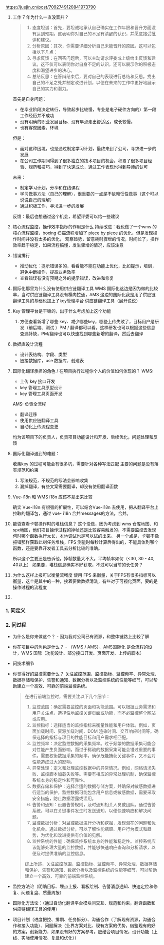 https://juejin.cn/post/7092749120841973790

1. 工作 7 年为什么一直没晋升？

   > 1. 态度坦诚：首先，要坦诚地承认自己确实在工作年限和晋升方面没有达到预期。这表明你对自己的不足有清醒的认识，并愿意接受批评和建议。
   > 2. 分析原因：其次，你需要详细分析自己未能晋升的原因。这可以包括以下几点：
   > 3. 寻求反馈：在回答问题后，可以主动请求评委或上级给出反馈和建议。这不仅可以表明你对自身不足的认识，还可以展示你的积极态度和渴望进步的决心。
   > 4. 总结反思：在答辩结束后，要对自己的表现进行总结和反思。找出自己的不足之处并制定改进计划，以便在未来的工作中更好地展示自己的实力和潜力。

   首先是自身问题：

   - 在毕业阶段决定转行，导致起步比较慢，专业是电子硬件方向的）第一段工作经历并不成功
   - 没有明确的职业发展目标、没有早点走出舒适区，成长较慢，
   - 也有客观因素，环境

   但是：

   - 面对这种困境，也是通过制定学习计划，最终来到了公司，寻求进一步的发展
   - 在公司工作期间得到了很多独立的技术项目的机会，积累了很多项目经验、规范和技巧，得到了快速成长，通过工作表现也得到导师的认可

   未来：

   - 制定学习计划，分享和在线课程
   - 学习做事方法（自己的理解），很重要的一点是不依赖惯性做事（这个可以说说自己的理解）
   - 通过积极工作，寻求进一步的发展

   反馈：最后也想通过这个机会，希望评委可以给一些建议

2. 核心流程监控，操作效率指标的作用是什么
   持续改进：我也做了一个wms 的核心流程监控，boxing 扫描流程增加了 piece by piece 的优化，但是发现操作时间并没有太多的优化，
   观察趋势，留意耗时骤增的情况，时间长了，操作效率趋于稳定，如果流程搞懂，发生骤增的情况，应该注意

3. 错误排行

   - 推动优化：提示错误多的，看看能不能在功能上优化，比如提示，培训，避免中断操作，提高业务效率
   - 查看错误有没有预期之外的提示错误，改进和修复

4. 国际化那里为什么没有使用供应链翻译工具
   WMS 国际化这边是因为做的比较早，当时供应链翻译工具没有横向拉通，AMS 这边的国际化我是用了供应链翻译工具的基础也加上了key管理平台
   供应链翻译工具（展开说说）

5. Key 管理平台是干嘛的，出于什么考虑加上这个功能

   1. 方便查看新增了哪些 key、减少哪些key，哪些上传失败了，目标用户是研发（前后端、测试 ）PM / 翻译都可以看，这样研发也可以根据这些信息查漏补缺，PM/翻译也可以快速找到哪些新增的翻译，然后去翻译

6. 数据库设计流程

   - 设计表结构、字段、类型
   - 链接数据库，use 数据库，创建表

7. 国际化翻译承担的角色 / 在项目执行过程你个人的价值如何体现的？
   WMS:

   - 上传 key 接口开发
   - key 管理工具原型设计
   - key 管理工具页面开发

   AMS: 负责全流程

   - 翻译迁移
   - 使用供应链翻译工具
   - 自动化上传流程变更

   均为该项目下的负责人，负责项目功能设计和开发、后续优化，问题处理和反馈

8. 国际化翻译遇到的难题：

   收集key 的过程可能会有很多坑，需要针对各种写法匹配 主要的问题是没有落实规范和约束

   1. 写法规范，不规范的写法会影响收集
   2. 漏掉翻译，有些文案需要翻译，却没有使用翻译函数

9. Vue-i18n 和 WMS i18n 应该不拿出来比较

   确实 Vue-i18n 有很强的扩展性，可以结合Vue-i18n 去使用，把从翻译平台上拉取的翻译包，通过 vue- i18n 合并messages的方法，合并。



10. 能否查看卡顿操作时的堆栈信息？
    这个没做，因为考虑到 wms 仓库地图、和 spx地图，他们项目操作过程的掉帧还是比较容易触发的，不需要监控去发现何时哪个函数执行太长，本地调试也是可以试的出来。
    另一个点是，卡顿不像报错那样获取此刻任务堆栈，FPS 测量时每秒计算后得出的，不能具体到哪个函数，还是要靠开发者工具去分析比较的准确。

    所以这个主要还是告诉他，掉帧数量大不大，平均帧率如何（<30, 30 - 40, 40以上）
    如果要，堆栈信息确实不好获取，不过可以当前的长任务？

11. 为什么这样上报可以衡量流畅度
    使用 FPS 来衡量，关于FPS有很多指标可以衡量，这个是其中的一种，接着要做数据清洗，有些对于可视化页面，要的是操作过程的流程度

12. 





### 1. 问定义

### 2. 问过程

- 为什么是你来做这个？  - 因为我对公司已有资源，和整体链路上比较了解

- 你在项目中的角色是什么？ - （WMS / AMS），AMS国际化 是全流程的设计，WMS 国际（功能设计、部分接口开发、页面开发、上传的脚本）

- 问技术细节

- 你觉得好的监控需要什么？
  关注监控范围、监控指标、监控频率、异常处理、数据存储和保护、告警和通知、数据分析以及监控系统的性能等细节，可以帮助建立一个高效、可靠的前端监控系统。

  > 在进行前端监控时，需要关注以下几个细节：
  >
  > 1. 监控范围：确定需要监控的页面和功能范围。可以根据业务需求和用户关注点，选择性地监控关键页面或功能，而不必监控整个网站或应用。
  > 2. 监控指标：选择适当的监控指标来衡量性能和用户体验。例如，页面加载时间、资源加载时间、DOM 渲染时间、交互响应时间等。确保选择的指标与项目的性能目标和用户需求相匹配。
  > 3. 监控频率：决定监控数据的采集频率。过于频繁的数据采集可能会对性能产生负面影响，而过于稀疏的数据采集可能会错过重要的事件。需要权衡数据采集的频率，确保既能捕获关键事件，又不会对性能造成过大的影响。
  > 4. 异常处理：定义和处理监控数据中的异常情况。例如，网络请求失败、监控脚本加载失败等。需要有相应的异常处理机制，确保监控系统本身的稳定性和可靠性。
  > 5. 数据存储和保护：选择合适的数据存储方案，并确保对敏感数据进行适当的保护。监控数据可能包含用户信息或敏感数据，需要采取安全措施，防止数据泄露或滥用。
  > 6. 告警和通知：设置告警规则，及时通知相关人员或团队。通过告警系统，可以在关键事件发生时发送通知，以便快速响应和解决问题。
  > 7. 监控数据分析：对监控数据进行分析和挖掘，发现潜在的问题和优化机会。通过数据分析，可以了解性能瓶颈、用户行为模式和趋势，为优化和改进提供有价值的见解。
  > 8. 监控系统的性能：确保监控系统本身的性能和稳定性。监控系统应该能够处理大量的监控数据，并能够快速响应查询和分析请求，以便及时提供准确的监控信息。
  >
  > 综上所述，关注监控范围、监控指标、监控频率、异常处理、数据存储和保护、告警和通知、数据分析以及监控系统的性能等细节，可以帮助建立一个高效、可靠的前端监控系统。

- 监控方法论（明确目标、埋点上报、看板绘制、告警消息通知、快速定位和修复、问题复盘、质量周报）

- 国际化方法论：（通过自动化翻译平台模块间交互、规范和约束，翻译函数和供应链翻译工具的使用）

- 项目计划（进度把控、排期、任务拆分）、沟通合作（了解现有资源，沟通合作和接入功能）、问题解决（业界方案对比、现有方案的优势，借鉴现有的好的方案，创新能力，如果没有好的方案参考，应结合项目情况，设计功能（上线、实际使用情况、复盘和优化））

